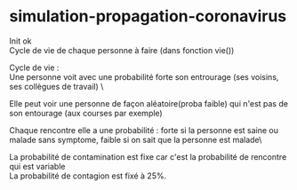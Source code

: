 # simulation-propagation-coronavirus
Init ok \
Cycle de vie de chaque personne à faire (dans fonction vie())

Cycle de vie : \
Une personne voit avec une probabilité forte son entrourage (ses voisins, ses collègues de travail) \

Elle peut voir une personne de façon aléatoire(proba faible) qui n'est pas de son entourage (aux courses par exemple)

Chaque rencontre elle a une probabilité : forte si la personne est saine ou malade sans symptome, faible si on sait que la personne est malade\

La probabilité de contamination est fixe car c'est la probabilité de rencontre qui est variable\
La probabilité de contagion est fixé à 25%.
